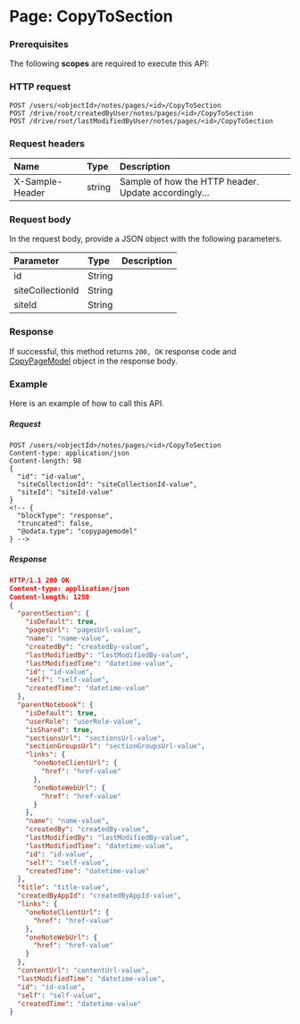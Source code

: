 # Page: CopyToSection


### Prerequisites
The following **scopes** are required to execute this API: 
### HTTP request
<!-- { "blockType": "ignored" } -->
```http
POST /users/<objectId>/notes/pages/<id>/CopyToSection
POST /drive/root/createdByUser/notes/pages/<id>/CopyToSection
POST /drive/root/lastModifiedByUser/notes/pages/<id>/CopyToSection

```
### Request headers
| Name       | Type | Description|
|:---------------|:--------|:----------|
| X-Sample-Header  | string  | Sample of how the HTTP header. Update accordingly...|

### Request body
In the request body, provide a JSON object with the following parameters.

| Parameter	   | Type	|Description|
|:---------------|:--------|:----------|
|id|String||
|siteCollectionId|String||
|siteId|String||

### Response
If successful, this method returns `200, OK` response code and [CopyPageModel](../resources/copypagemodel.md) object in the response body.

### Example
Here is an example of how to call this API.
##### Request
<!-- {
  "blockType": "request",
  "name": "page_copytosection"
}-->
```http
POST /users/<objectId>/notes/pages/<id>/CopyToSection
Content-type: application/json
Content-length: 98
{
  "id": "id-value",
  "siteCollectionId": "siteCollectionId-value",
  "siteId": "siteId-value"
}
<!-- {
  "blockType": "response",
  "truncated": false,
  "@odata.type": "copypagemodel"
} -->
```
##### Response
```json
HTTP/1.1 200 OK
Content-type: application/json
Content-length: 1258
{
  "parentSection": {
    "isDefault": true,
    "pagesUrl": "pagesUrl-value",
    "name": "name-value",
    "createdBy": "createdBy-value",
    "lastModifiedBy": "lastModifiedBy-value",
    "lastModifiedTime": "datetime-value",
    "id": "id-value",
    "self": "self-value",
    "createdTime": "datetime-value"
  },
  "parentNotebook": {
    "isDefault": true,
    "userRole": "userRole-value",
    "isShared": true,
    "sectionsUrl": "sectionsUrl-value",
    "sectionGroupsUrl": "sectionGroupsUrl-value",
    "links": {
      "oneNoteClientUrl": {
        "href": "href-value"
      },
      "oneNoteWebUrl": {
        "href": "href-value"
      }
    },
    "name": "name-value",
    "createdBy": "createdBy-value",
    "lastModifiedBy": "lastModifiedBy-value",
    "lastModifiedTime": "datetime-value",
    "id": "id-value",
    "self": "self-value",
    "createdTime": "datetime-value"
  },
  "title": "title-value",
  "createdByAppId": "createdByAppId-value",
  "links": {
    "oneNoteClientUrl": {
      "href": "href-value"
    },
    "oneNoteWebUrl": {
      "href": "href-value"
    }
  },
  "contentUrl": "contentUrl-value",
  "lastModifiedTime": "datetime-value",
  "id": "id-value",
  "self": "self-value",
  "createdTime": "datetime-value"
}
```

<!-- uuid: 675a8fce-6802-4cd4-9254-0941ab900a95
2015-10-15 16:49:29 UTC -->
<!-- {
  "type": "#page.annotation",
  "description": "Page: CopyToSection",
  "keywords": "",
  "section": "documentation",
  "tocPath": ""
}-->